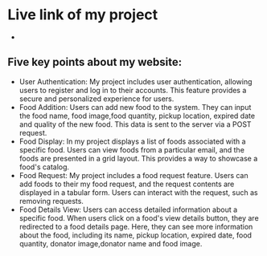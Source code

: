# Live link of my project

-

## Five key points about my website:

- User Authentication: My project includes user authentication, allowing users to register and log in to their accounts. This feature provides a secure and personalized experience for users.
- Food Addition: Users can add new food to the system. They can input the food name, food image,food quantity, pickup location, expired date and quality of the new food. This data is sent to the server via a POST request.
- Food Display: In my project displays a list of foods associated with a specific food. Users can view foods from a particular email, and the foods are presented in a grid layout. This provides a way to showcase a food's catalog.
- Food Request: My project includes a food request feature. Users can add foods to their my food request, and the request contents are displayed in a tabular form. Users can interact with the request, such as removing requests.
- Food Details View: Users can access detailed information about a specific food. When users click on a food's view details button, they are redirected to a food details page. Here, they can see more information about the food, including its name, pickup location, expired date, food quantity, donator image,donator name and food image.
